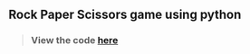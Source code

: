 ## Rock Paper Scissors game using python
> ### View the code [here](https://github.com/Dhruv-Rajpoot/CodSoft_task4_4/blob/main/task4.py)
